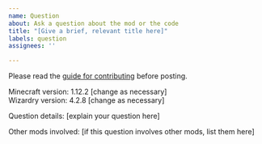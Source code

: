 ```yaml
---
name: Question
about: Ask a question about the mod or the code
title: "[Give a brief, relevant title here]"
labels: question
assignees: ''

---
```


Please read the [guide for contributing](https://github.com/Electroblob77/Wizardry/blob/1.12.2/CONTRIBUTING.md) before posting.

Minecraft version: 1.12.2 [change as necessary]  
Wizardry version: 4.2.8 [change as necessary]

Question details: [explain your question here]

Other mods involved: [if this question involves other mods, list them here]
